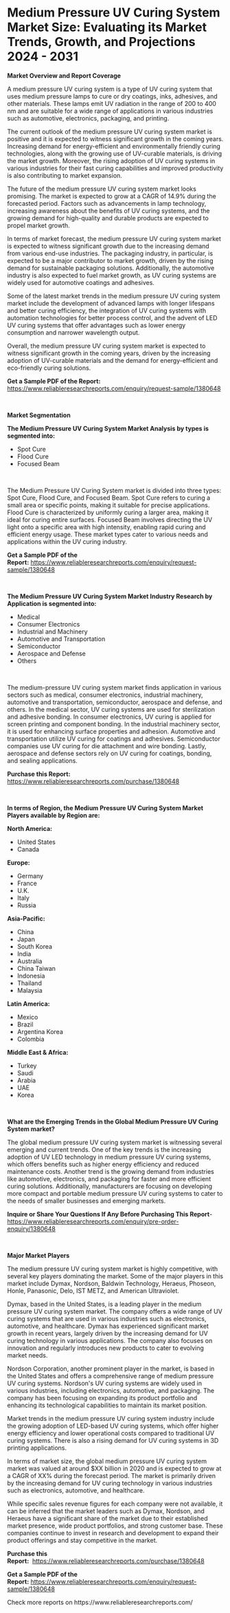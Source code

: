 <p><h1>Medium Pressure UV Curing System Market Size: Evaluating its Market Trends, Growth, and Projections 2024 - 2031</h1></p><p><strong>Market Overview and Report Coverage</strong></p>
<p><p>A medium pressure UV curing system is a type of UV curing system that uses medium pressure lamps to cure or dry coatings, inks, adhesives, and other materials. These lamps emit UV radiation in the range of 200 to 400 nm and are suitable for a wide range of applications in various industries such as automotive, electronics, packaging, and printing.</p><p>The current outlook of the medium pressure UV curing system market is positive and it is expected to witness significant growth in the coming years. Increasing demand for energy-efficient and environmentally friendly curing technologies, along with the growing use of UV-curable materials, is driving the market growth. Moreover, the rising adoption of UV curing systems in various industries for their fast curing capabilities and improved productivity is also contributing to market expansion.</p><p>The future of the medium pressure UV curing system market looks promising. The market is expected to grow at a CAGR of 14.9% during the forecasted period. Factors such as advancements in lamp technology, increasing awareness about the benefits of UV curing systems, and the growing demand for high-quality and durable products are expected to propel market growth.</p><p>In terms of market forecast, the medium pressure UV curing system market is expected to witness significant growth due to the increasing demand from various end-use industries. The packaging industry, in particular, is expected to be a major contributor to market growth, driven by the rising demand for sustainable packaging solutions. Additionally, the automotive industry is also expected to fuel market growth, as UV curing systems are widely used for automotive coatings and adhesives.</p><p>Some of the latest market trends in the medium pressure UV curing system market include the development of advanced lamps with longer lifespans and better curing efficiency, the integration of UV curing systems with automation technologies for better process control, and the advent of LED UV curing systems that offer advantages such as lower energy consumption and narrower wavelength output.</p><p>Overall, the medium pressure UV curing system market is expected to witness significant growth in the coming years, driven by the increasing adoption of UV-curable materials and the demand for energy-efficient and eco-friendly curing solutions.</p></p>
<p><strong>Get a Sample PDF of the Report:</strong> <a href="https://www.reliableresearchreports.com/enquiry/request-sample/1380648">https://www.reliableresearchreports.com/enquiry/request-sample/1380648</a></p>
<p>&nbsp;</p>
<p><strong>Market Segmentation</strong></p>
<p><strong>The Medium Pressure UV Curing System Market Analysis by types is segmented into:</strong></p>
<p><ul><li>Spot Cure</li><li>Flood Cure</li><li>Focused Beam</li></ul></p>
<p>&nbsp;</p>
<p><p>The Medium Pressure UV Curing System market is divided into three types: Spot Cure, Flood Cure, and Focused Beam. Spot Cure refers to curing a small area or specific points, making it suitable for precise applications. Flood Cure is characterized by uniformly curing a larger area, making it ideal for curing entire surfaces. Focused Beam involves directing the UV light onto a specific area with high intensity, enabling rapid curing and efficient energy usage. These market types cater to various needs and applications within the UV curing industry.</p></p>
<p><strong>Get a Sample PDF of the Report:</strong>&nbsp;<a href="https://www.reliableresearchreports.com/enquiry/request-sample/1380648">https://www.reliableresearchreports.com/enquiry/request-sample/1380648</a></p>
<p>&nbsp;</p>
<p><strong>The Medium Pressure UV Curing System Market Industry Research by Application is segmented into:</strong></p>
<p><ul><li>Medical</li><li>Consumer Electronics</li><li>Industrial and Machinery</li><li>Automotive and Transportation</li><li>Semiconductor</li><li>Aerospace and Defense</li><li>Others</li></ul></p>
<p>&nbsp;</p>
<p><p>The medium-pressure UV curing system market finds application in various sectors such as medical, consumer electronics, industrial machinery, automotive and transportation, semiconductor, aerospace and defense, and others. In the medical sector, UV curing systems are used for sterilization and adhesive bonding. In consumer electronics, UV curing is applied for screen printing and component bonding. In the industrial machinery sector, it is used for enhancing surface properties and adhesion. Automotive and transportation utilize UV curing for coatings and adhesives. Semiconductor companies use UV curing for die attachment and wire bonding. Lastly, aerospace and defense sectors rely on UV curing for coatings, bonding, and sealing applications.</p></p>
<p><strong>Purchase this Report:</strong>&nbsp; <a href="https://www.reliableresearchreports.com/purchase/1380648">https://www.reliableresearchreports.com/purchase/1380648</a></p>
<p>&nbsp;</p>
<p><strong>In terms of Region, the Medium Pressure UV Curing System Market Players available by Region are:</strong></p>
<p>
    <p> <strong> North America: </strong>
        <ul>
            <li>United States</li>
            <li>Canada</li>
        </ul>
        </p> 
    <p> <strong> Europe: </strong>
        <ul>
            <li>Germany</li>
            <li>France</li>
            <li>U.K.</li>
            <li>Italy</li>
            <li>Russia</li>
        </ul>
        </p> 
    <p> <strong> Asia-Pacific: </strong>
        <ul>
            <li>China</li>
            <li>Japan</li>
            <li>South Korea</li>
            <li>India</li>
            <li>Australia</li>
            <li>China Taiwan</li>
            <li>Indonesia</li>
            <li>Thailand</li>
            <li>Malaysia</li>
        </ul>
        </p> 
    <p> <strong> Latin America: </strong>
        <ul>
            <li>Mexico</li>
            <li>Brazil</li>
            <li>Argentina Korea</li>
            <li>Colombia</li>
        </ul>
        </p> 
    <p> <strong> Middle East & Africa: </strong>
        <ul>
            <li>Turkey</li>
            <li>Saudi</li>
            <li>Arabia</li>
            <li>UAE</li>
            <li>Korea</li>
        </ul>
    </p>
    </p>
<p>&nbsp;</p>
<p><strong>What are the Emerging Trends in the Global Medium Pressure UV Curing System market?</strong></p>
<p><p>The global medium pressure UV curing system market is witnessing several emerging and current trends. One of the key trends is the increasing adoption of UV LED technology in medium pressure UV curing systems, which offers benefits such as higher energy efficiency and reduced maintenance costs. Another trend is the growing demand from industries like automotive, electronics, and packaging for faster and more efficient curing solutions. Additionally, manufacturers are focusing on developing more compact and portable medium pressure UV curing systems to cater to the needs of smaller businesses and emerging markets.</p></p>
<p><strong>Inquire or Share Your Questions If Any Before Purchasing This Report</strong>- <a href="https://www.reliableresearchreports.com/enquiry/pre-order-enquiry/1380648">https://www.reliableresearchreports.com/enquiry/pre-order-enquiry/1380648</a></p>
<p>&nbsp;</p>
<p><strong>Major Market Players</strong></p>
<p><p>The medium pressure UV curing system market is highly competitive, with several key players dominating the market. Some of the major players in this market include Dymax, Nordson, Baldwin Technology, Heraeus, Phoseon, Honle, Panasonic, Delo, IST METZ, and American Ultraviolet.</p><p>Dymax, based in the United States, is a leading player in the medium pressure UV curing system market. The company offers a wide range of UV curing systems that are used in various industries such as electronics, automotive, and healthcare. Dymax has experienced significant market growth in recent years, largely driven by the increasing demand for UV curing technology in various applications. The company also focuses on innovation and regularly introduces new products to cater to evolving market needs.</p><p>Nordson Corporation, another prominent player in the market, is based in the United States and offers a comprehensive range of medium pressure UV curing systems. Nordson's UV curing systems are widely used in various industries, including electronics, automotive, and packaging. The company has been focusing on expanding its product portfolio and enhancing its technological capabilities to maintain its market position.</p><p>Market trends in the medium pressure UV curing system industry include the growing adoption of LED-based UV curing systems, which offer higher energy efficiency and lower operational costs compared to traditional UV curing systems. There is also a rising demand for UV curing systems in 3D printing applications.</p><p>In terms of market size, the global medium pressure UV curing system market was valued at around $XX billion in 2020 and is expected to grow at a CAGR of XX% during the forecast period. The market is primarily driven by the increasing demand for UV curing technology in various industries such as electronics, automotive, and healthcare.</p><p>While specific sales revenue figures for each company were not available, it can be inferred that the market leaders such as Dymax, Nordson, and Heraeus have a significant share of the market due to their established market presence, wide product portfolios, and strong customer base. These companies continue to invest in research and development to expand their product offerings and stay competitive in the market.</p></p>
<p><strong>Purchase this Report:</strong>&nbsp;&nbsp;<a href="https://www.reliableresearchreports.com/purchase/1380648">https://www.reliableresearchreports.com/purchase/1380648</a></p>
<p></p>
<p><strong>Get a Sample PDF of the Report:</strong>&nbsp;<a href="https://www.reliableresearchreports.com/enquiry/request-sample/1380648">https://www.reliableresearchreports.com/enquiry/request-sample/1380648</a></p>
<p>Check more reports on https://www.reliableresearchreports.com/</p>